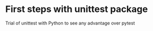 # First steps with unittest package

Trial of unittest with Python to see any advantage over pytest
